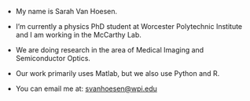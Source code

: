 - My name is Sarah Van Hoesen.
- I’m currently a physics PhD student at Worcester Polytechnic Institute and I am working in the McCarthy Lab. 
- We are doing research in the area of Medical Imaging and Semiconductor Optics.
- Our work primarily uses Matlab, but we also use Python and R.

- You can email me at: svanhoesen@wpi.edu


